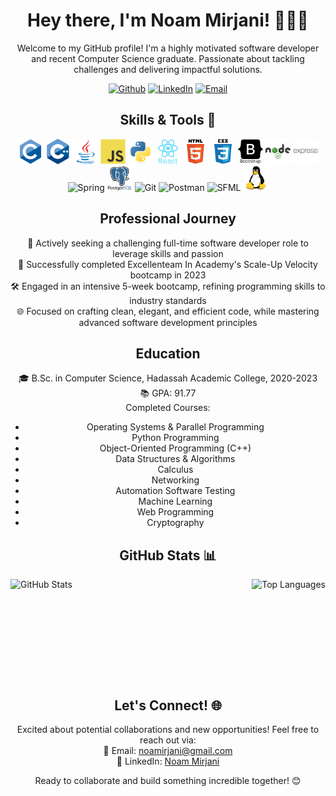 <h1 align="center">Hey there, I'm Noam Mirjani! 👩🏽‍💻</h1>

<p align="center">Welcome to my GitHub profile! I'm a highly motivated software developer and recent Computer Science graduate. Passionate about tackling challenges and delivering impactful solutions.</p>
 <p align="center">
<a href="https://github.com/noammirjani" target="_blank"><img alt="Github" src="https://img.shields.io/badge/GitHub-%2312100E.svg?&style=for-the-badge&logo=Github&logoColor=white" /></a>
<a href="https://www.linkedin.com/in/noam-mirjani-791068244/" target="_blank"><img alt="LinkedIn" src="https://img.shields.io/badge/linkedin-%230077B5.svg?&style=for-the-badge&logo=linkedin&logoColor=white" /></a>
<a href="mailto:noamirjani@gmail.com" target="_blank"><img alt="Email" src="https://img.shields.io/badge/email-%23D14836.svg?&style=for-the-badge&logo=gmail&logoColor=white" /></a>
</p>

<h2 align="center">Skills & Tools 🚀</h2>
<p align="center">
  <!-- Front-end -->
    <!-- Programming Languages -->
  <img src="https://raw.githubusercontent.com/devicons/devicon/master/icons/c/c-original.svg" alt="C" width="40" height="40"/>
  <img src="https://raw.githubusercontent.com/devicons/devicon/master/icons/cplusplus/cplusplus-original.svg" alt="C++" width="40" height="40"/>
  <img src="https://raw.githubusercontent.com/devicons/devicon/master/icons/java/java-original.svg" alt="Java" width="40" height="40"/>
  <img src="https://raw.githubusercontent.com/devicons/devicon/master/icons/javascript/javascript-original.svg" alt="JavaScript" width="40" height="40"/>
  <img src="https://raw.githubusercontent.com/devicons/devicon/master/icons/python/python-original.svg" alt="Python" width="40" height="40"/>

  <img src="https://raw.githubusercontent.com/devicons/devicon/master/icons/react/react-original-wordmark.svg" alt="React" width="40" height="40"/>
  <img src="https://raw.githubusercontent.com/devicons/devicon/master/icons/html5/html5-original-wordmark.svg" alt="HTML5" width="40" height="40"/>
  <img src="https://raw.githubusercontent.com/devicons/devicon/master/icons/css3/css3-original-wordmark.svg" alt="CSS3" width="40" height="40"/>
  <img src="https://raw.githubusercontent.com/devicons/devicon/master/icons/bootstrap/bootstrap-plain-wordmark.svg" alt="Bootstrap" width="40" height="40"/>

  <!-- Back-end -->
  <img src="https://raw.githubusercontent.com/devicons/devicon/master/icons/nodejs/nodejs-original-wordmark.svg" alt="Node.js" width="40" height="40"/>
  <img src="https://raw.githubusercontent.com/devicons/devicon/master/icons/express/express-original-wordmark.svg" alt="Express.js" width="40" height="40"/>
  <img src="https://www.vectorlogo.zone/logos/springio/springio-icon.svg" alt="Spring" width="40" height="40"/>
  
  <!-- Database -->
  <img src="https://raw.githubusercontent.com/devicons/devicon/master/icons/postgresql/postgresql-original-wordmark.svg" alt="PostgreSQL" width="40" height="40"/>
  
  <!-- Version Control -->
  <img src="https://www.vectorlogo.zone/logos/git-scm/git-scm-icon.svg" alt="Git" width="40" height="40"/>
  
  <!-- Other Tools -->
  <img src="https://www.vectorlogo.zone/logos/getpostman/getpostman-icon.svg" alt="Postman" width="40" height="40"/>
  <img src="https://www.sfml-dev.org/download/goodies/sfml-icon-small.png" alt="SFML" width="40" height="40"/>

  <!-- Operating System -->
  <img src="https://raw.githubusercontent.com/devicons/devicon/master/icons/linux/linux-original.svg" alt="Linux" width="40" height="40"/>
</p>

<h2 align="center">Professional Journey</h2>
<p align="center">
  🚀 Actively seeking a challenging full-time software developer role to leverage skills and passion <br/>
  🌟 Successfully completed Excellenteam In Academy's Scale-Up Velocity bootcamp in 2023 <br/>
  🛠️ Engaged in an intensive 5-week bootcamp, refining programming skills to industry standards <br/>
  🌐 Focused on crafting clean, elegant, and efficient code, while mastering advanced software development principles
</p>

<h2 align="center">Education</h2>
<p align="center">
  🎓 B.Sc. in Computer Science, Hadassah Academic College, 2020-2023 <br/>
  📚 GPA: 91.77 <br/>
  Completed Courses:
  <ul align="center">
     <li>Operating Systems & Parallel Programming</li>
    <li>Python Programming</li>
    <li>Object-Oriented Programming (C++)</li>
    <li>Data Structures & Algorithms</li>
    <li>Calculus</li>
    <li>Networking</li>
    <li>Automation Software Testing</li>
    <li>Machine Learning</li>
    <li>Web Programming</li>
    <li>Cryptography</li>
  </ul>
</p>

<h2 align="center">GitHub Stats 📊</h2>
<div style="display: flex; justify-content: space-between;" align="center">
  <img height="160px" alt="GitHub Stats" src="https://github-readme-stats.vercel.app/api?username=noammirjani&show_icons=true&hide_rank=true" />
  <img height="160px" alt="Top Languages" src="https://github-readme-stats.vercel.app/api/top-langs/?username=noammirjani&layout=compact" />
</div>

<h2 align="center">Let's Connect! 🌐</h2>
<p align="center">
  Excited about potential collaborations and new opportunities! Feel free to reach out via: <br/>
  📧 Email: <a href="mailto:noamirjani@gmail.com">noamirjani@gmail.com</a> <br/>
  🔗 LinkedIn: <a href="https://www.linkedin.com/in/noam-mirjani-791068244/">Noam Mirjani</a>
</p>


<p align="center">Ready to collaborate and build something incredible together! 😊</p>



